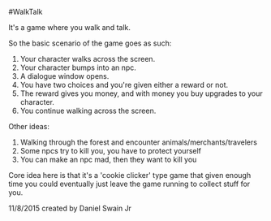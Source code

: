 #WalkTalk

It's a game where you walk and talk.

So the basic scenario of the game goes as such:
1. Your character walks across the screen.
2. Your character bumps into an npc.
3. A dialogue window opens.
4. You have two choices and you're given either a reward or not.
5. The reward gives you money, and with money you buy upgrades to your character.
6. You continue walking across the screen.

Other ideas:
1. Walking through the forest and encounter animals/merchants/travelers
2. Some npcs try to kill you, you have to protect yourself
3. You can make an npc mad, then they want to kill you

Core idea here is that it's a 'cookie clicker' type game that given enough time
you could eventually just leave the game running to collect stuff for you.

11/8/2015
created by Daniel Swain Jr
